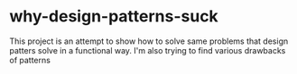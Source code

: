 # why-design-patterns-suck

This project is an attempt to show how to solve same problems that design patters solve in a functional way.
I'm also trying to find various drawbacks of patterns
